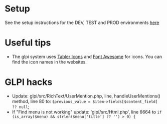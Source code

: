 # Setup

See the setup instructions for the DEV, TEST and PROD environments [here](setup/README.md)

# Useful tips

- The glpi system uses [Tabler Icons](https://tabler-icons.io) and [Font Awesome](https://fontawesome.com) for icons. You can find the icon names in the websites.

# GLPI hacks

- Update: glpi/src/RichText/UserMention.php, line, handleUserMentions() method, line 80 to: `$previous_value = $item->fields[$content_field] ?? null`;
- If "Find menu is not working" update: 'glpi/src/Html.php', line 6664 to `if (is_array($menu) && strlen($menu['title'] ?? '') > 0) {`
